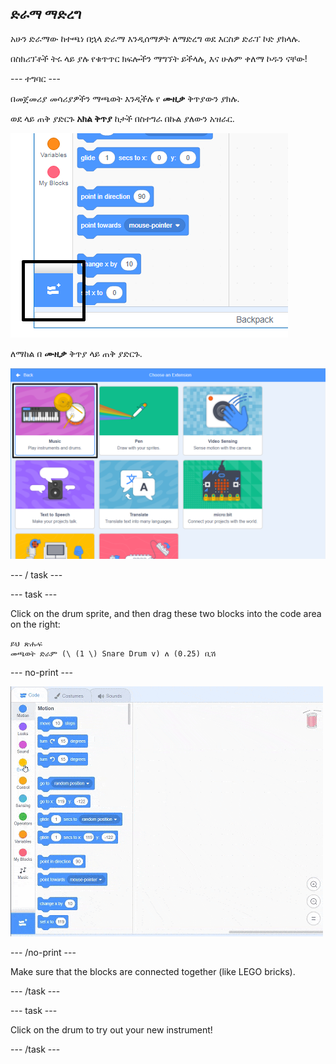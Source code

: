 ## ድራማ ማድረግ

አሁን ድራማው ከተጫነ በኋላ ድራማ እንዲሰማዎት ለማድረግ ወደ እርስዎ ድራፕ ኮድ ያክላሉ.

በስክሪፕቶች ትሩ ላይ ያሉ የቁጥጥር ክፍሎችን ማግኘት ይችላሉ, እና ሁሉም ቀለማ ኮዱን ናቸው!

\--- ተግባር \---

በመጀመሪያ መሳሪያዎችን ማጫወት እንዲችሉ የ **ሙዚቃ** ቅጥያውን ያክሉ.

ወደ ላይ ጠቅ ያድርጉ **አክል ቅጥያ** ከታች በስተግራ በኩል ያለውን አዝራር.

![የቅጥያ አዝራሩ ድብልቅ አክል](images/add-extension-annotated.png)

ለማከል በ **ሙዚቃ** ቅጥያ ላይ ጠቅ ያድርጉ.

![music extension highlighted](images/click-music-annotated.png)

\--- / task \---

\--- task \---

Click on the drum sprite, and then drag these two blocks into the code area on the right:

```blocks3
ይህ ጽሑፍ
መጫወት ድራም (\ (1 \) Snare Drum v) ለ (0.25) ቢሽ
```

\--- no-print \---

![screenshot](images/connect-block.gif)

\--- /no-print \---

Make sure that the blocks are connected together (like LEGO bricks).

\--- /task \---

\--- task \---

Click on the drum to try out your new instrument!

\--- /task \---